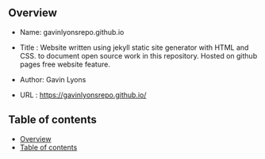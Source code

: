 
Overview
--------------------------------------------
* Name: gavinlyonsrepo.github.io

* Title : Website  written using 
jekyll static site generator with HTML and CSS. 
to document open source work in this repository.
Hosted on github pages free website feature.

* Author: Gavin Lyons

* URL : https://gavinlyonsrepo.github.io/

Table of contents
---------------------------

  * [Overview](#overview)
  * [Table of contents](#table-of-contents)
